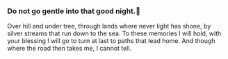 ### Do not go gentle into that good night.🌙
Over hill and under tree,
through lands where never light has shone,
by silver streams that run down to the sea.
To these memories I will hold,
with your blessing I will go
to turn at last to paths that lead home.
And though where the road then takes me, I cannot tell.
